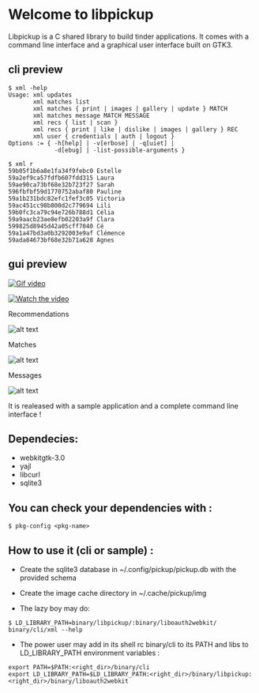 # Welcome to libpickup

Libpickup is a C shared library to build tinder applications. It comes with a command line interface and a graphical user interface built on GTK3.

## cli preview

```
$ xml -help
Usage: xml updates
       xml matches list
       xml matches { print | images | gallery | update } MATCH
       xml matches message MATCH MESSAGE
       xml recs { list | scan }
       xml recs { print | like | dislike | images | gallery } REC
       xml user { credentials | auth | logout }
Options := { -h[help] | -v[erbose] | -q[uiet] |
             -d[ebug] | -list-possible-arguments }
```
```
$ xml r
59b05f1b6a8e1fa34f9febc0 Estelle
59a2ef9ca57fdfb607fdd315 Laura
59ae90ca73bf68e32b723f27 Sarah
596fbfbf59d1770752abaf80 Pauline
59a1b231bdc82efc1fef3c05 Victoria
59ac451cc98b800d2c779694 Lili
59b0fc3ca79c94e726b788d1 Célia
59a9aacb23ae8efb02203a9f Clara
599825d8945d42a05cff7040 Cé
59a1a47bd3a0b3292003e9af Clémence
59ada84673bf68e32b71a628 Agnes
```

## gui preview

<a href="http://30000-makina.com/xml-gui.gif"><img alt="Gif video" src="http://30000-makina.com/xml-gui.gif"/></a>

[![Watch the video](http://30000-makina.com/gui-play.png)](http://30000-makina.com/toto.webm)

Recommendations

![alt text](http://30000-makina.com/gui.png)

Matches

![alt text](http://30000-makina.com/gui2.png)

Messages

![alt text](http://30000-makina.com/gui3.png)

It is realeased with a sample application and a complete command line interface
!

## Dependecies:
  - webkitgtk-3.0
  - yajl
  - libcurl
  - sqlite3

## You can check your dependencies with :

```
$ pkg-config <pkg-name>
```

## How to use it (cli or sample) :

  * Create the sqlite3 database in ~/.config/pickup/pickup.db with the provided
    schema

  * Create the image cache directory in ~/.cache/pickup/img

  * The lazy boy may do:

```
$ LD_LIBRARY_PATH=binary/libpickup/:binary/liboauth2webkit/ binary/cli/xml --help
```

  * The power user may add in its shell rc
    binary/cli to its PATH and libs to LD_LIBRARY_PATH environment variables :

```
export PATH=$PATH:<right_dir>/binary/cli
export LD_LIBRARY_PATH=$LD_LIBRARY_PATH:<right_dir>/binary/libpickup:<right_dir>/binary/liboauth2webkit
```

